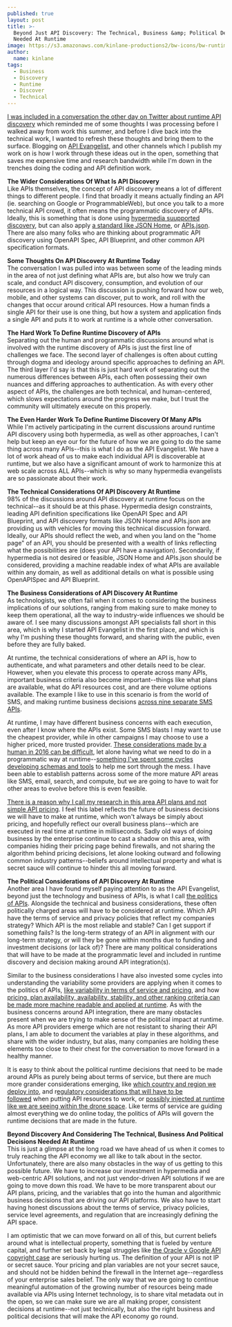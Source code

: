 ```yaml
---
published: true
layout: post
title: >-
  Beyond Just API Discovery: The Technical, Business &amp; Political Decisions
  Needed At Runtime
image: https://s3.amazonaws.com/kinlane-productions2/bw-icons/bw-runtime-api.png
author:
  name: kinlane
tags:
  - Business
  - Discovery
  - Runtime
  - Discover
  - Technical
---
```

[I was included in a conversation the other day on Twitter about runtime API discovery](https://twitter.com/steveklabnik/status/769658220159836160) which reminded me of some thoughts I was processing before I walked away from work this summer, and before I dive back into the technical work, I wanted to refresh these thoughts and bring them to the surface. Blogging on [API Evangelist](http://apievangelist.com), and other channels which I publish my work on is how I work through these ideas out in the open, something that saves me expensive time and research bandwidth while I'm down in the trenches doing the coding and API definition work.

**The Wider Considerations Of What Is API Discovery**  
Like APIs themselves, the concept of API discovery means a lot of different things to different people. I find that broadly it means actually finding an API (ie. searching on Google or ProgrammableWeb), but once you talk to a more technical API crowd, it often means the programmatic discovery of APIs. Ideally, this is something that is done using [hypermedia suupported discovery](https://en.wikipedia.org/wiki/HATEOAS), but can also apply [a standard like JSON Home](https://tools.ietf.org/html/draft-nottingham-json-home-02), or [APIs.json](http://apisjson.org). There are also many folks who are thinking about programmatic API discovery using OpenAPI Spec, API Blueprint, and other common API specification formats.

**Some Thoughts On API Discovery At Runtime Today**  
The conversation I was pulled into was between some of the leading minds in the area of not just defining what APIs are, but also how we truly can scale, and conduct API discovery, consumption, and evolution of our resources in a logical way. This discussion is pushing forward how our web, mobile, and other systems can discover, put to work, and roll with the changes that occur around critical API resources. How a human finds a single API for their use is one thing, but how a system and application finds a single API and puts it to work at runtime is a whole other conversation.

**The Hard Work To Define Runtime Discovery of APIs**  
Separating out the human and programmatic discussions around what is involved with the runtime discovery of APIs is just the first line of challenges we face. The second layer of challenges is often about cutting through dogma and ideology around specific approaches to defining an API. The third layer I'd say is that this is just hard work of separating out the numerous differences between APIs, each often possessing their own nuances and differing approaches to authentication. As with every other aspect of APIs, the challenges are both technical, and human-centered, which slows expectations around the progress we make, but I trust the community will ultimately execute on this properly. 

**The Even Harder Work To Define Runtime Discovery Of Many APIs**  
While I'm actively participating in the current discussions around runtime API discovery using both hypermedia, as well as other approaches, I can't help but keep an eye our for the future of how we are going to do the same thing across many APIs--this is what I do as the API Evangelist. We have a lot of work ahead of us to make each individual API is discoverable at runtime, but we also have a significant amount of work to harmonize this at web scale across ALL APIs--which is why so many hypermedia evangelists are so passionate about their work. 

**The Technical Considerations Of API Discovery At Runtime**  
98% of the discussions around API discovery at runtime focus on the technical--as it should be at this phase. Hypermedia design constraints, leading API definition specifications like OpenAPI Spec and API Blueprint, and API discovery formats like JSON Home and APIs.json are providing us with vehicles for moving this technical discussion forward. Ideally, our APIs should reflect the web, and when you land on the "home page" of an API, you should be presented with a wealth of links reflecting what the possibilities are (does your API have a navigation). Secondarily, if hypermedia is not desired or feasible, JSON Home and APIs.json should be considered, providing a machine readable index of what APIs are available within any domain, as well as additional details on what is possible using OpenAPISpec and API Blueprint.

**The Business Considerations of API Discovery At Runtime**  
As technologists, we often fail when it comes to considering the business implications of our solutions, ranging from making sure to make money to keep them operational, all the way to industry-wide influences we should be aware of. I see many discussions amongst API specialists fall short in this area, which is why I started API Evangelist in the first place, and which is why I'm pushing these thoughts forward, and sharing with the public, even before they are fully baked.  

At runtime, the technical considerations of where an API is, how to authenticate, and what parameters and other details need to be clear. However, when you elevate this process to operate across many APIs, important business criteria also become important--things like what plans are available, what do API resources cost, and are there volume options available. The example I like to use in this scenario is from the world of SMS, and making runtime business decisions [across nine separate SMS APIs](http://sms.stack.network/apis.json).

At runtime, I may have different business concerns with each execution, even after I know where the APIs exist. Some SMS blasts I may want to use the cheapest provider, while in other campaigns I may choose to use a higher priced, more trusted provider. [These considerations made by a human in 2016 can be difficult](http://apievangelist.com/2016/03/06/numerous-challenges-when-it-comes-to-comparing-even-similar-api-plans/), let alone having what we need to do in a programmatic way at runtime--[something I've spent some cycles developing schemas and tools](http://apievangelist.com/2016/02/13/my-tooling-and-api-for-gathering-and-organizing-the-details-of-the-plans-and-pricing-for-apis/) to help me sort through the mess. I have been able to establish patterns across some of the more mature API areas like SMS, email, search, and compute, but we are going to have to wait for other areas to evolve before this is even feasible.

[There is a reason why I call my research in this area API plans and not simple API pricing](http://apievangelist.com/2015/12/15/why-i-labeled-my-research-api-plans-instead-of-api-pricing/). I feel this label reflects the future of business decisions we will have to make at runtime, which won't always be simply about pricing, and hopefully reflect our overall business plans--which are executed in real time at runtime in milliseconds. Sadly old ways of doing business by the enterprise continue to cast a shadow on this area, with companies hiding their pricing page behind firewalls, and not sharing the algorithm behind pricing decisions, let alone looking outward and following common industry patterns--beliefs around intellectual property and what is secret sauce will continue to hinder this all moving forward.

**The Political Considerations of API Discovery At Runtime**  
Another area I have found myself paying attention to as the API Evangelist, beyond just the technology and business of APIs, is what I call [the politics of APIs](http://apievangelist.com/2014/03/17/politics-of-apis/). Alongside the technical and business considerations, these often politically charged areas will have to be considered at runtime. Which API have the terms of service and privacy policies that reflect my companies strategy? Which API is the most reliable and stable? Can I get support if something fails? Is the long-term strategy of an API in alignment with our long-term strategy, or will they be gone within months due to funding and investment decisions (or lack of)? There are many political considerations that will have to be made at the programmatic level and included in runtime discovery and decision making around API integration(s).

Similar to the business considerations I have also invested some cycles into understanding the variability some providers are applying when it comes to the politics of APIs, [like variability in terms of service and pricing](http://apievangelist.com/2015/12/15/customizable-terms-of-service-as-part-of-your-api-plans/), and how [pricing, plan availability, availability, stability, and other ranking criteria can be made more machine readable and applied at runtime](http://apievangelist.com/2015/10/31/after-combining-my-api-plans-pricing-and-rating-research-i-see-hints-of-an-api-industry-economic-engine/). As with the business concerns around API integration, there are many obstacles present when we are trying to make sense of the political impact at runtime. As more API providers emerge which are not resistant to sharing their API plans, I am able to document the variables at play in these algorithms, and share with the wider industry, but alas, many companies are holding these elements too close to their chest for the conversation to move forward in a healthy manner.

It is easy to think about the political runtime decisions that need to be made around APIs as purely being about terms of service, but there are much more grander considerations emerging, like [which country and region we deploy into](http://apievangelist.com/2016/01/05/your-api-access-replicated-into-multiple-regions-around-the-globe-for-additional-charge/), and r[egulatory considerations that will have to be followed](http://apievangelist.com/2015/03/27/politics-of-apis-talk-of-api-driven-regulation-is-increasing/) when putting API resources to work, or [possibly injected at runtime like we are seeing within the drone space](http://apievangelist.com/2016/08/02/direct-government-connection-into-internet-of-things-devices-like-we-are-seeing-with-drones/). Like terms of service are guiding almost everything we do online today, the politics of APIs will govern the runtime decisions that are made in the future. 

**Beyond Discovery And Considering The Technical, Business And Political Decisions Needed At Runtime**  
This is just a glimpse at the long road we have ahead of us when it comes to truly reaching the API economy we all like to talk about in the sector. Unfortunately, there are also many obstacles in the way of us getting to this possible future. We have to increase our investment in hypermedia and web-centric API solutions, and not just vendor-driven API solutions if we are going to move down this road. We have to be more transparent about our API plans, pricing, and the variables that go into the human and algorithmic business decisions that are driving our API platforms. We also have to start having honest discussions about the terms of service, privacy policies, service level agreements, and regulation that are increasingly defining the API space. 

I am optimistic that we can move forward on all of this, but current beliefs around what is intellectual property, something that is fueled by venture capital, and further set back by legal struggles like [the Oracle v Google API copyright case](http://apievangelist.com/2015/08/22/what-we-can-do-to-make-a-difference-in-the-wake-of-oracle-v-google-api-copyright-case/) are seriously hurting us. The definition of your API is not IP or secret sauce. Your pricing and plan variables are not your secret sauce, and should not be hidden behind the firewall in the Internet age--regardless of your enterprise sales belief. The only way that we are going to continue meaningful automation of the growing number of resources being made available via APIs using Internet technology, is to share vital metadata out in the open, so we can make sure we are all making proper, consistent decisions at runtime--not just technically, but also the right business and political decisions that will make the API economy go round.
